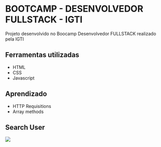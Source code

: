 # BOOTCAMP - DESENVOLVEDOR FULLSTACK - IGTI 
Projeto desenvolvido no Boocamp Desenvolvedor FULLSTACK realizado pela IGTI

## Ferramentas utilizadas 

- HTML
- CSS
- Javascript

## Aprendizado
- HTTP Requisitions
- Array methods

## Search User
![](https://i.imgur.com/8Y4tM58.gif)


